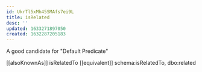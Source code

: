 ```yaml
---
id: UkrTl5xMh45SMAfs7ei9L
title: isRelated
desc: ''
updated: 1633271897050
created: 1632287205183
---
```


A good candidate for "Default Predicate" 

[[alsoKnownAs]] isRelatedTo
[[equivalent]] schema:isRelatedTo, dbo:related 
